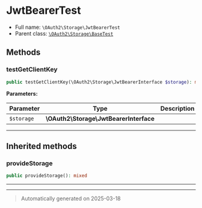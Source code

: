 
# JwtBearerTest





* Full name: `\OAuth2\Storage\JwtBearerTest`
* Parent class: [`\OAuth2\Storage\BaseTest`](./BaseTest.md)




## Methods


### testGetClientKey



```php
public testGetClientKey(\OAuth2\Storage\JwtBearerInterface $storage): mixed
```








**Parameters:**

| Parameter | Type | Description |
|-----------|------|-------------|
| `$storage` | **\OAuth2\Storage\JwtBearerInterface** |  |





***


## Inherited methods


### provideStorage



```php
public provideStorage(): mixed
```












***


***
> Automatically generated on 2025-03-18
